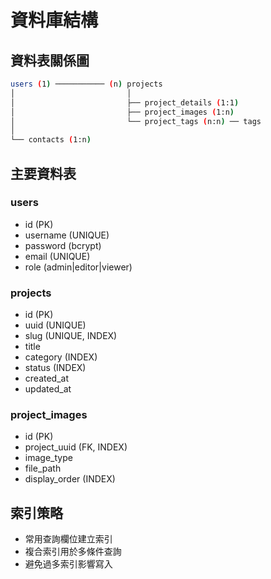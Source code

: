 # 資料庫結構

## 資料表關係圖
```bash
users (1) ─────────── (n) projects
│                         │
│                         ├── project_details (1:1)
│                         ├── project_images (1:n)
│                         └── project_tags (n:n) ── tags
│
└── contacts (1:n)
```

## 主要資料表

### users
- id (PK)
- username (UNIQUE)
- password (bcrypt)
- email (UNIQUE)
- role (admin|editor|viewer)

### projects  
- id (PK)
- uuid (UNIQUE)
- slug (UNIQUE, INDEX)
- title
- category (INDEX)
- status (INDEX)
- created_at
- updated_at

### project_images
- id (PK)
- project_uuid (FK, INDEX)
- image_type
- file_path
- display_order (INDEX)

## 索引策略
- 常用查詢欄位建立索引
- 複合索引用於多條件查詢
- 避免過多索引影響寫入